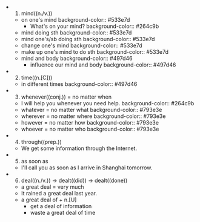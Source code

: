 -
  1. mind((n./v.))
	- on one's mind
	  background-color:: #533e7d
		- What's on your mind?
		  background-color:: #264c9b
	- mind doing sth
	  background-color:: #533e7d
	- mind one's/sb doing sth
	  background-color:: #533e7d
	- change one's mind
	  background-color:: #533e7d
	- make up one's mind to do sth
	  background-color:: #533e7d
	- mind and body
	  background-color:: #497d46
		- influence our mind and body
		  background-color:: #497d46
-
  2. time((n.[C]))
	- in different times
	  background-color:: #497d46
-
  3. whenever((conj.)) = no matter when
	- I will help you whenever you need help.
	  background-color:: #264c9b
	- whatever = no matter what
	  background-color:: #793e3e
	- wherever = no matter where
	  background-color:: #793e3e
	- however = no matter how
	  background-color:: #793e3e
	- whoever = no matter who
	  background-color:: #793e3e
-
  4. through((prep.))
	- We get some information through the Internet.
-
  5. as soon as
	- I'll call you as soon as I arrive in Shanghai tomorrow.
-
  6. deal((n./v.)) -> dealt((did)) -> dealt((done))
	- a great deal = very much
	- It rained a great deal last year.
	- a great deal of + n.[U]
		- get a deal of information
		- waste a great deal of time